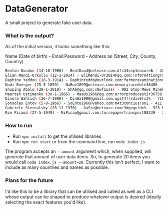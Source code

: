 # DataGenerator
A small project to generate fake user data.

### What is the output?
As of the initial version, it looks something like this:

Name (Date of birth) - Email:Password - Address as (Street, City, County, Country)

```bash
Benton Dundon (14-10-1900) - BentDund@netease.com:d!s34sep1easure& - 427 Fill Row Torbat-e Ḩeydarīyeh Razavi Khorasan Iran
Elian Mendi-Urkullu (12-1-2014) - EliMendi-Ur2014@qq.com:!nf0rm4tiongrat3* - 157 Gram Track Kenai Alaska USA
Daphine Yeddou (18-3-1914) - DaphinYeddo@outlook.com:farmerexaminationduct36942 - 163 Haunt Green Cambridge Cambridgeshire England
Nadi Buerger (25-5-1899) - NaBue1899@netease.com:memoryracedole36408 - 249 Insurance Track Rockwall Texas USA
Shuping Abalo (28-1-2010) - ShAb@qq.com:c0wf1oss( - 902 Stop Mews Minehead Somerset England
Maarten Ustimenko (30-1-1966) - MaaUs1966@qq.com:errorproducestir36758 - 951 Forever Boulevard Deerpark New York USA
Dinora Wahlich (26-7-1998) - DinWa1998@gmail.com:upst4!rsdiv0rc3% - 718 Soak Place Wallingford Oxfordshire England
Sonsoles Entov (5-8-1966) - SoEnto1966@yahoo.com:m4t3c0nc1us!on£ - 411 Low Boulevard Willowbrook Illinois USA
Gabriele Sternalsky (28-11-1970) - GaSte@netease.com:3dgegu!de% - 523 Handle Hill Hässleholm Skåne Sweden
Rie Picaud (27-5-1949) - RiPicau@gmail.com:forcepapertransport88239 - 342 Front Circus Berriozábal Chiapas Mexico
```

### How to run
- Run `npm install` to get the utilised libraries.
- Run `npm run start` or from the command line, run `node index.js`

The program accepts an `--amount` argument which, when supplied, will generate that amount of user data items. So, to generate 20 items you would call `node index.js --amount=20`. Currently this isn't perfect, I want to include as many countries and names as possible.

### Plans for the future
I'd like this to be a library that can be utilised and called as well as a CLI whose output can be shaped to produce whatever output is desired (ideally selecting the exact features you'd like).
